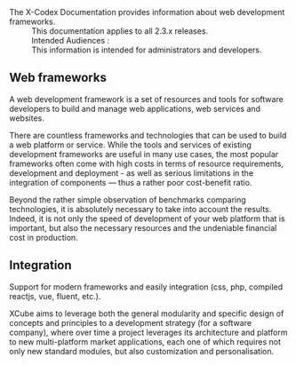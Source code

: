 <dl>
  <dt>The X-Codex Documentation provides information about web development frameworks.</dt>
  <dd><span class="iconify" data-icon="mdi:cube-scan" data-width="18px" data-height="18px"></span> This documentation applies to all 2.3.x releases.</dd>
  <dd><span class="iconify" data-icon="mdi:account-multiple" data-width="18px" data-height="18px"></span> Intended Audiences :</dd>
  <dd>This information is intended for administrators and developers.</dd>
</dl>

## Web frameworks

A web development framework is a set of resources and tools for software developers to build and manage 
web applications, web services and websites. 

There are countless frameworks and technologies that can be used to build a web platform or service.
While the tools and services of existing development frameworks are useful in many use cases, 
the most popular frameworks often come with high costs in terms of resource requirements, development 
and deployment - as well as serious limitations in the integration of components — thus a rather 
poor cost-benefit ratio.

Beyond the rather simple observation of benchmarks comparing technologies, 
it is absolutely necessary to take into account the results. 
Indeed, it is not only the speed of development of your web platform that is important, 
but also the necessary resources and the undeniable financial cost in production.

## Integration

Support for modern frameworks and easily integration (css, php, compiled reactjs, vue, fluent, etc.). 

XCube aims to leverage both the general modularity and specific design of concepts and principles to a development
strategy (for a software company), where over time a project leverages its architecture and platform to
new multi-platform market applications, each one of which requires not only new standard modules,
but also customization and personalisation.
